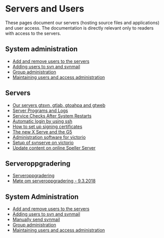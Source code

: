 # Servers and Users

These pages document our servers (hosting source files and
applications) and user access. The documentation is directly relevant
only to readers with access to the servers.

## System administration

- [Add and remove users to the servers](system/addremove.html)
- [Adding users to svn and svnmail](system/manually-send-svn-email.html)
- [Group administration](system/groups.html)
- [Maintaining users and access administration](system/UsersAndAccessAdministration.html)

## Servers

- [Our servers gtsvn, gtlab, gtoahpa and gtweb](VirtualServers.html)
- [Server Programs and Logs](ServerProgramsAndLogs.html)
- [Service Checks After System Restarts](system/ServiceChecksAfterSystemRestarts.html)
- [Automatic login by using ssh](system/auto-pass.html)
- [How to set up signing certificates](system/SettingUpSigningCertificates.html)
- [The new X Serve and the G5](xserve-g5.html)
- [Administration software for victorio](system/checkinstall.html)
- [Setup of svnserve on victorio](system/svnserve.html)
- [Update content on online Speller Server](SpellerServer.html)

## Serveroppgradering

- [Serveroppgradering](system/Serveroppgradering.html)
- [Møte om serveroppgradering - 9.3.2018](../admin/technical/2018-03-09Servers.html)

## System Administration

- [Add and remove users to the servers](system/addremove.html)
- [Adding users to svn and svnmail](system/addsvn-users.html)
- [Manually send svnmail](system/manually-send-svn-email.html)
- [Group administration](system/groups.html)
- [Maintaining users and access administration](system/UsersAndAccessAdministration.html)
